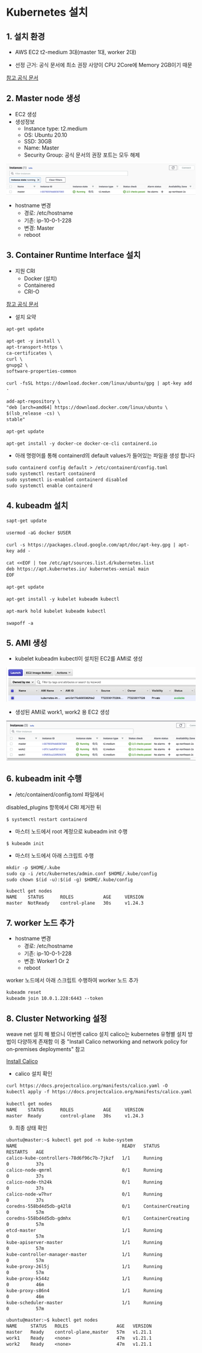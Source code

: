 # Kubernetes 설치

## 1. 설치 환경

- AWS EC2 t2-medium 3대(master 1대, worker 2대)

- 선정 근거: 공식 문서에 최소 권장 사양이 CPU 2Core에 Memory 2GB이기 때문

[참고 공식 문서](https://kubernetes.io/docs/setup/production-environment/tools/kubeadm/install-kubeadm/)

## 2. Master node 생성

- EC2 생성
- 생성정보
    - Instance type: t2.medium
    - OS: Ubuntu 20.10
    - SSD: 30GB
    - Name: Master
    - Security Group: 공식 문서의 권장 포트는 모두 해제

![](./images/1.png)

- hostname 변경
    - 경로: /etc/hostname
    - 기존: ip-10-0-1-228
    - 변경: Master
    - reboot

## 3. Container Runtime Interface 설치

- 지원 CRI
    - Docker (설치)
    - Containered
    - CRI-O

[참고 공식 문서](https://docs.docker.com/engine/install/ubuntu/)

- 설치 요약

```
apt-get update

apt-get -y install \
apt-transport-https \
ca-certificates \
curl \
gnupg2 \
software-properties-common

curl -fsSL https://download.docker.com/linux/ubuntu/gpg | apt-key add -

add-apt-repository \
"deb [arch=amd64] https://download.docker.com/linux/ubuntu \
$(lsb_release -cs) \
stable"

apt-get update

apt-get install -y docker-ce docker-ce-cli containerd.io
```
<!--
```
sudo apt-get remove docker docker-engine docker.io containerd runc
sudo apt-get update
sudo apt-get install apt-transport-https ca-certificates curl gnupg lsb-release
curl -fsSL https://download.docker.com/linux/ubuntu/gpg | sudo gpg --dearmor -o /usr/share/keyrings/docker-archive-keyring.gpg
add-apt-repository "deb [arch=amd64] https://download.docker.com/linux/ubuntu $(lsb_release -cs) stable"
sudo apt-get update
sudo apt-get install docker-ce docker-ce-cli containerd.io
```
-->

- 아래 명령어를 통해 containerd의 default values가 들어있는 파일을 생성 합니다

```
sudo containerd config default > /etc/containerd/config.toml
sudo systemctl restart containerd
sudo systemctl is-enabled containerd disabled 
sudo systemctl enable containerd
```

## 4. kubeadm 설치

```
sapt-get update

usermod -aG docker $USER

curl -s https://packages.cloud.google.com/apt/doc/apt-key.gpg | apt-key add -

cat <<EOF | tee /etc/apt/sources.list.d/kubernetes.list
deb https://apt.kubernetes.io/ kubernetes-xenial main
EOF

apt-get update

apt-get install -y kubelet kubeadm kubectl

apt-mark hold kubelet kubeadm kubectl

swapoff -a
```

## 5. AMI 생성

- kubelet kubeadm kubectl이 설치된 EC2를 AMI로 생성

![](./images/2.png)

- 생성된 AMI로 work1, work2 용 EC2 생성

![](./images/3.png)

## 6. kubeadm init 수행

- /etc/containerd/config.toml 파일에서 

disabled_plugins 항목에서 CRI 제거한 뒤

```
$ systemctl restart containerd
```

- 마스터 노드에서 root 계정으로 kubeadm init 수행 

```
$ kubeadm init
```

- 마스터 노드에서 아래 스크립트 수행 

```
mkdir -p $HOME/.kube
sudo cp -i /etc/kubernetes/admin.conf $HOME/.kube/config
sudo chown $(id -u):$(id -g) $HOME/.kube/config
```

```
kubectl get nodes
NAME    STATUS      ROLES           AGE     VERSION
master  NotReady    control-plane   30s     v1.24.3
```

## 7. worker 노드 추가

- hostname 변경
    - 경로: /etc/hostname
    - 기존: ip-10-0-1-228
    - 변경: Worker1 Or 2
    - reboot

worker 노드에서 아래 스크립트 수행하여 worker 노드 추가

```
kubeadm reset
kubeadm join 10.0.1.228:6443 --token 
```

## 8. Cluster Networking 설정

weave net 설치 해 봤으니 이번엔 calico 설치
calico는 kubernetes 유형별 설치 방법이 다양하게 존재함
이 중 "Install Calico networking and network policy for on-premises deployments" 참고
 
[Install Calico](https://docs.projectcalico.org/getting-started/kubernetes/self-managed-onprem/onpremises)

- calico 설치 확인 

```
curl https://docs.projectcalico.org/manifests/calico.yaml -O
kubectl apply -f https://docs.projectcalico.org/manifests/calico.yaml

kubectl get nodes
NAME    STATUS      ROLES           AGE     VERSION
master  Ready       control-plane   30s     v1.24.3
```

9. 최종 상태 확인 

```
ubuntu@master:~$ kubectl get pod -n kube-system
NAME                                       READY   STATUS              RESTARTS   AGE
calico-kube-controllers-78d6f96c7b-7jkzf   1/1     Running             0          37s
calico-node-qmrml                          0/1     Running             0          37s
calico-node-th24k                          0/1     Running             0          37s
calico-node-w7hvr                          0/1     Running             0          37s
coredns-558bd4d5db-g42l8                   0/1     ContainerCreating   0          57m
coredns-558bd4d5db-gdmhx                   0/1     ContainerCreating   0          57m
etcd-master                                1/1     Running             0          57m
kube-apiserver-master                      1/1     Running             0          57m
kube-controller-manager-master             1/1     Running             0          57m
kube-proxy-26l5j                           1/1     Running             0          57m
kube-proxy-k544z                           1/1     Running             0          46m
kube-proxy-s86n4                           1/1     Running             0          46m
kube-scheduler-master                      1/1     Running             0          57m
```

```
ubuntu@master:~$ kubectl get nodes
NAME     STATUS   ROLES                  AGE   VERSION
master   Ready    control-plane,master   57m   v1.21.1
work1    Ready    <none>                 47m   v1.21.1
work2    Ready    <none>                 47m   v1.21.1
```

<!-- [출처](https://sftth.tistory.com/41)